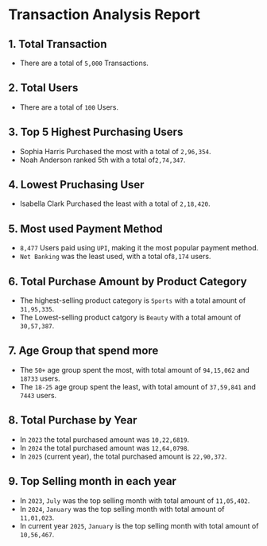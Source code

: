 # Transaction Analysis Report

## 1. Total Transaction
- There are a total of `5,000` Transactions.

## 2. Total Users
- There are a total of `100` Users.

## 3. Top 5 Highest Purchasing Users
- Sophia Harris Purchased the most with a total of `2,96,354`.
- Noah Anderson ranked 5th with a total of`2,74,347`.

## 4. Lowest Pruchasing User
-   Isabella Clark Purchased the least with a total of `2,18,420`.

## 5. Most used Payment Method
- `8,477` Users paid using `UPI`, making it the most popular payment method.
- `Net Banking` was the least used, with a total of`8,174` users.

## 6. Total Purchase Amount by Product Category
- The highest-selling product category is `Sports` with a total amount of `31,95,335`.
- The Lowest-selling product catgory is `Beauty` with a total amount of `30,57,387`.

## 7. Age Group that spend more
- The `50+` age group spent the most, with total amount of `94,15,062` and `18733` users.
- The `18-25` age group spent the least, with total amount of `37,59,841` and `7443` users.

## 8. Total Purchase by Year
- In `2023` the total purchased amount was `10,22,6819`.
- In `2024` the total purchased amount was `12,64,0798`.
- In `2025` (current year),  the total purchased amount is `22,90,372`.

## 9. Top Selling month in each year
- In `2023`, `July` was the top selling month with total amount of `11,05,402`.
- In `2024`, `January` was the top selling month with total amount of `11,01,023`.
- In current year `2025`, `January` is the top selling month with total amount of `10,56,467`.
